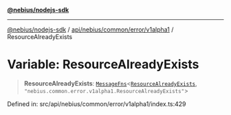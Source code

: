 [**@nebius/nodejs-sdk**](../../../../../../README.md)

---

[@nebius/nodejs-sdk](../../../../../../README.md) / [api/nebius/common/error/v1alpha1](../README.md) / ResourceAlreadyExists

# Variable: ResourceAlreadyExists

> **ResourceAlreadyExists**: [`MessageFns`](../../../../../../runtime/protos/core/interfaces/MessageFns.md)\<[`ResourceAlreadyExists`](../interfaces/ResourceAlreadyExists.md), `"nebius.common.error.v1alpha1.ResourceAlreadyExists"`\>

Defined in: src/api/nebius/common/error/v1alpha1/index.ts:429
